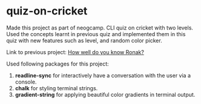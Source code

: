 # quiz-on-cricket

Made this project as part of neogcamp. CLI quiz on cricket with two levels.
Used the concepts learnt in previous quiz and implemented them in this quiz with new features such as level, and random color picker.

Link to previous project: [How well do you know Ronak?](https://github.com/Ronak-Mutha/neog-camp-cli-project-1)

 Used following packages for this project:
1. **readline-sync** for interactively have a conversation with the user via a console.
1. **chalk** for styling terminal strings.
1. **gradient-string** for applying beautiful color gradients in terminal output. 
